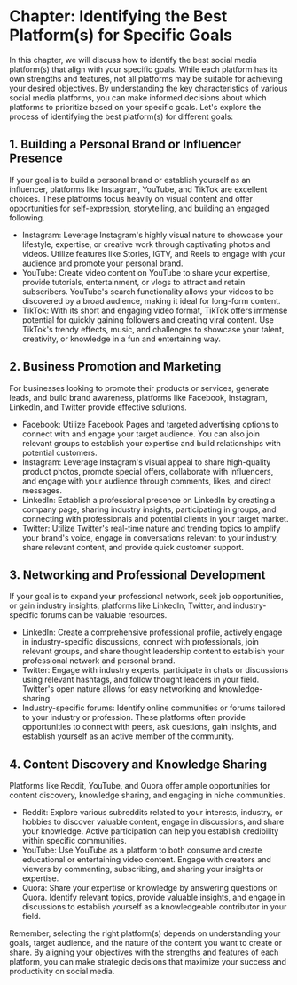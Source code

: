 Chapter: Identifying the Best Platform(s) for Specific Goals
============================================================

In this chapter, we will discuss how to identify the best social media platform(s) that align with your specific goals. While each platform has its own strengths and features, not all platforms may be suitable for achieving your desired objectives. By understanding the key characteristics of various social media platforms, you can make informed decisions about which platforms to prioritize based on your specific goals. Let's explore the process of identifying the best platform(s) for different goals:

**1. Building a Personal Brand or Influencer Presence**
-------------------------------------------------------

If your goal is to build a personal brand or establish yourself as an influencer, platforms like Instagram, YouTube, and TikTok are excellent choices. These platforms focus heavily on visual content and offer opportunities for self-expression, storytelling, and building an engaged following.

* Instagram: Leverage Instagram's highly visual nature to showcase your lifestyle, expertise, or creative work through captivating photos and videos. Utilize features like Stories, IGTV, and Reels to engage with your audience and promote your personal brand.
* YouTube: Create video content on YouTube to share your expertise, provide tutorials, entertainment, or vlogs to attract and retain subscribers. YouTube's search functionality allows your videos to be discovered by a broad audience, making it ideal for long-form content.
* TikTok: With its short and engaging video format, TikTok offers immense potential for quickly gaining followers and creating viral content. Use TikTok's trendy effects, music, and challenges to showcase your talent, creativity, or knowledge in a fun and entertaining way.

**2. Business Promotion and Marketing**
---------------------------------------

For businesses looking to promote their products or services, generate leads, and build brand awareness, platforms like Facebook, Instagram, LinkedIn, and Twitter provide effective solutions.

* Facebook: Utilize Facebook Pages and targeted advertising options to connect with and engage your target audience. You can also join relevant groups to establish your expertise and build relationships with potential customers.
* Instagram: Leverage Instagram's visual appeal to share high-quality product photos, promote special offers, collaborate with influencers, and engage with your audience through comments, likes, and direct messages.
* LinkedIn: Establish a professional presence on LinkedIn by creating a company page, sharing industry insights, participating in groups, and connecting with professionals and potential clients in your target market.
* Twitter: Utilize Twitter's real-time nature and trending topics to amplify your brand's voice, engage in conversations relevant to your industry, share relevant content, and provide quick customer support.

**3. Networking and Professional Development**
----------------------------------------------

If your goal is to expand your professional network, seek job opportunities, or gain industry insights, platforms like LinkedIn, Twitter, and industry-specific forums can be valuable resources.

* LinkedIn: Create a comprehensive professional profile, actively engage in industry-specific discussions, connect with professionals, join relevant groups, and share thought leadership content to establish your professional network and personal brand.
* Twitter: Engage with industry experts, participate in chats or discussions using relevant hashtags, and follow thought leaders in your field. Twitter's open nature allows for easy networking and knowledge-sharing.
* Industry-specific forums: Identify online communities or forums tailored to your industry or profession. These platforms often provide opportunities to connect with peers, ask questions, gain insights, and establish yourself as an active member of the community.

**4. Content Discovery and Knowledge Sharing**
----------------------------------------------

Platforms like Reddit, YouTube, and Quora offer ample opportunities for content discovery, knowledge sharing, and engaging in niche communities.

* Reddit: Explore various subreddits related to your interests, industry, or hobbies to discover valuable content, engage in discussions, and share your knowledge. Active participation can help you establish credibility within specific communities.
* YouTube: Use YouTube as a platform to both consume and create educational or entertaining video content. Engage with creators and viewers by commenting, subscribing, and sharing your insights or expertise.
* Quora: Share your expertise or knowledge by answering questions on Quora. Identify relevant topics, provide valuable insights, and engage in discussions to establish yourself as a knowledgeable contributor in your field.

Remember, selecting the right platform(s) depends on understanding your goals, target audience, and the nature of the content you want to create or share. By aligning your objectives with the strengths and features of each platform, you can make strategic decisions that maximize your success and productivity on social media.
